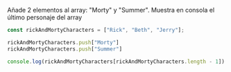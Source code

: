 Añade 2 elementos al array: "Morty" y "Summer". Muestra en consola el último personaje del array
```js
const rickAndMortyCharacters = ["Rick", "Beth", "Jerry"];

rickAndMortyCharacters.push["Morty"]
rickAndMortyCharacters.push["Summer"]

console.log(rickAndMortyCharacters[rickAndMortyCharacters.length - 1])
```
